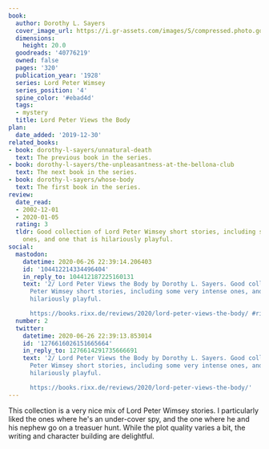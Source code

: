 ```yaml
---
book:
  author: Dorothy L. Sayers
  cover_image_url: https://i.gr-assets.com/images/S/compressed.photo.goodreads.com/books/1531243413l/40776219._SX98_.jpg
  dimensions:
    height: 20.0
  goodreads: '40776219'
  owned: false
  pages: '320'
  publication_year: '1928'
  series: Lord Peter Wimsey
  series_position: '4'
  spine_color: '#ebad4d'
  tags:
  - mystery
  title: Lord Peter Views the Body
plan:
  date_added: '2019-12-30'
related_books:
- book: dorothy-l-sayers/unnatural-death
  text: The previous book in the series.
- book: dorothy-l-sayers/the-unpleasantness-at-the-bellona-club
  text: The next book in the series.
- book: dorothy-l-sayers/whose-body
  text: The first book in the series.
review:
  date_read:
  - 2002-12-01
  - 2020-01-05
  rating: 3
  tldr: Good collection of Lord Peter Wimsey short stories, including some very intense
    ones, and one that is hilariously playful.
social:
  mastodon:
    datetime: 2020-06-26 22:39:14.206403
    id: '104412214334496404'
    in_reply_to: 104412187225160131
    text: '2/ Lord Peter Views the Body by Dorothy L. Sayers. Good collection of Lord
      Peter Wimsey short stories, including some very intense ones, and one that is
      hilariously playful.

      https://books.rixx.de/reviews/2020/lord-peter-views-the-body/ #rixxReads'
  number: 2
  twitter:
    datetime: 2020-06-26 22:39:13.853014
    id: '1276616026151665664'
    in_reply_to: 1276614291735666691
    text: '2/ Lord Peter Views the Body by Dorothy L. Sayers. Good collection of Lord
      Peter Wimsey short stories, including some very intense ones, and one that is
      hilariously playful.

      https://books.rixx.de/reviews/2020/lord-peter-views-the-body/'
---
```


This collection is a very nice mix of Lord Peter Wimsey stories. I particularly liked the ones where he's an under-cover
spy, and the one where he and his nephew go on a treasuer hunt. While the plot quality varies a bit, the writing and
character building are delightful.

